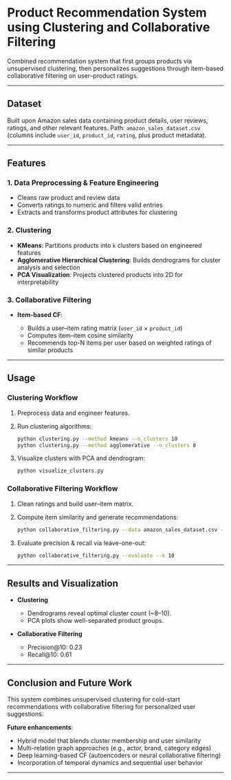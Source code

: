 # Product Recommendation System using Clustering and Collaborative Filtering

Combined recommendation system that first groups products via unsupervised clustering, then personalizes suggestions through item-based collaborative filtering on user–product ratings.

---

## Dataset

Built upon Amazon sales data containing product details, user reviews, ratings, and other relevant features. Path: `amazon_sales_dataset.csv` (columns include `user_id`, `product_id`, `rating`, plus product metadata).

---

## Features

### 1. Data Preprocessing & Feature Engineering

* Cleans raw product and review data
* Converts ratings to numeric and filters valid entries
* Extracts and transforms product attributes for clustering

### 2. Clustering

* **KMeans**: Partitions products into `k` clusters based on engineered features
* **Agglomerative Hierarchical Clustering**: Builds dendrograms for cluster analysis and selection
* **PCA Visualization**: Projects clustered products into 2D for interpretability

### 3. Collaborative Filtering

* **Item-based CF**:

  * Builds a user–item rating matrix (`user_id` × `product_id`)
  * Computes item–item cosine similarity
  * Recommends top-N items per user based on weighted ratings of similar products

---

## Usage

### Clustering Workflow

1. Preprocess data and engineer features.
2. Run clustering algorithms:

   ```bash
   python clustering.py --method kmeans --n_clusters 10
   python clustering.py --method agglomerative --n_clusters 8
   ```
3. Visualize clusters with PCA and dendrogram:

   ```bash
   python visualize_clusters.py
   ```

### Collaborative Filtering Workflow

1. Clean ratings and build user–item matrix.
2. Compute item similarity and generate recommendations:

   ```bash
   python collaborative_filtering.py --data amazon_sales_dataset.csv --user USER123 --top_n 10
   ```
3. Evaluate precision & recall via leave-one-out:

   ```bash
   python collaborative_filtering.py --evaluate --k 10
   ```

---

## Results and Visualization

* **Clustering**

  * Dendrograms reveal optimal cluster count (\~8–10).
  * PCA plots show well-separated product groups.
    
* **Collaborative Filtering**

  * Precision\@10: 0.23
  * Recall\@10: 0.61
---

## Conclusion and Future Work

This system combines unsupervised clustering for cold-start recommendations with collaborative filtering for personalized user suggestions.

**Future enhancements**:

* Hybrid model that blends cluster membership and user similarity
* Multi-relation graph approaches (e.g., actor, brand, category edges)
* Deep learning-based CF (autoencoders or neural collaborative filtering)
* Incorporation of temporal dynamics and sequential user behavior

---
